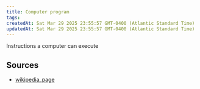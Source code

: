 ```yaml
---
title: Computer program
tags: 
createdAt: Sat Mar 29 2025 23:55:57 GMT-0400 (Atlantic Standard Time)
updatedAt: Sat Mar 29 2025 23:55:57 GMT-0400 (Atlantic Standard Time)
---
```



Instructions a computer can execute



## Sources
- [wikipedia_page](https://en.wikipedia.org/wiki/Computer_program)
